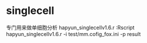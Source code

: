 # singlecell
专门用来做单细胞分析
hapyun_singlecellv1.6.r :Rscript hapyun_singlecellv1.6.r -i  test/mm.cofig_fox.ini -p result
